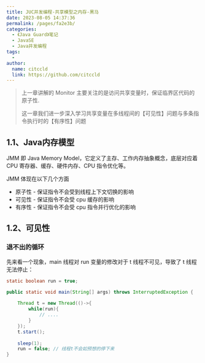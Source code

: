 ```yaml
---
title: JUC并发编程-共享模型之内存-黑马
date: 2023-08-05 14:37:36
permalink: /pages/fa2e3b/
categories:
  - 《Java Guard》笔记
  - JavaSE
  - Java并发编程
tags:
  - 
author: 
  name: citccld
  link: https://github.com/citccld
---
```

> 上一章讲解的 Monitor 主要关注的是访问共享变量时，保证临界区代码的原子性.
>
> 这一章我们进一步深入学习共享变量在多线程间的【可见性】问题与多条指令执行时的【有序性】问题 

## 1.1、Java内存模型

JMM 即 Java Memory Model，它定义了主存、工作内存抽象概念，底层对应着 CPU 寄存器、缓存、硬件内存、CPU 指令优化等。 

JMM 体现在以下几个方面 

- 原子性 - 保证指令不会受到线程上下文切换的影响 
- 可见性 - 保证指令不会受 cpu 缓存的影响 
- 有序性 - 保证指令不会受 cpu 指令并行优化的影响

## 1.2、可见性

### 退不出的循环

先来看一个现象，main 线程对 run 变量的修改对于 t 线程不可见，导致了 t 线程无法停止：

```java
static boolean run = true;

public static void main(String[] args) throws InterruptedException {
    
    Thread t = new Thread(()->{
        while(run){
            // ....
        }
    });
    t.start();
    
    sleep(1);
    run = false; // 线程t不会如预想的停下来
}
```


